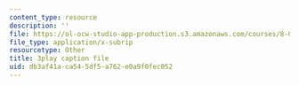 ```yaml
---
content_type: resource
description: ''
file: https://ol-ocw-studio-app-production.s3.amazonaws.com/courses/8-01sc-classical-mechanics-fall-2016/db3af41aca545df5a762e0a9f0fec052_1AJbVRQTZlA.vtt
file_type: application/x-subrip
resourcetype: Other
title: 3play caption file
uid: db3af41a-ca54-5df5-a762-e0a9f0fec052
---
```

